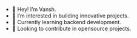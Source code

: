 - 👋 Hey! I’m Vansh.
- 👀 I’m interested in building innovative projects.
- 🌱 Currently learning backend development.
- 💞️ Looking to contribute in opensource projects.

